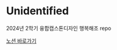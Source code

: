 # Unidentified
2024년 2학기 융합캡스톤디자인 행복해조 repo

[노션 바로가기](https://www.notion.so/0732b7d4e91448f48d157c8a2f3b6249)
